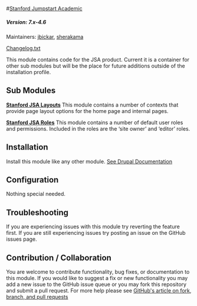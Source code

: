 #[Stanford Jumpstart Academic](https://github.com/SU-SWS/stanford_jumpstart_academic)
##### Version: 7.x-4.6

Maintainers: [jbickar](https://github.com/jbickar), [sherakama](https://github.com/sherakama)

[Changelog.txt](CHANGELOG.txt)

This module contains code for the JSA product. Current it is a container for other sub modules but will be the place for future additions outside of the installation profile.


Sub Modules
---

**[Stanford JSA Layouts](modules/stanford_jsa_layouts)**
This module contains a number of contexts that provide page layout options for the home page and internal pages.

**[Stanford JSA Roles](modules/stanford_jsa_roles)**
This module contains a number of default user roles and permissions. Included in the roles are the ‘site owner’ and ‘editor’ roles.

Installation
---

Install this module like any other module. [See Drupal Documentation](https://drupal.org/documentation/install/modules-themes/modules-7)

Configuration
---

Nothing special needed.

Troubleshooting
---

If you are experiencing issues with this module try reverting the feature first. If you are still experiencing issues try posting an issue on the GitHub issues page.

Contribution / Collaboration
---

You are welcome to contribute functionality, bug fixes, or documentation to this module. If you would like to suggest a fix or new functionality you may add a new issue to the GitHub issue queue or you may fork this repository and submit a pull request. For more help please see [GitHub's article on fork, branch, and pull requests](https://help.github.com/articles/using-pull-requests)
